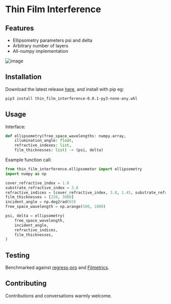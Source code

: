 # Thin Film Interference

## Features

* Ellipsometry parameters psi and delta
* Arbitrary number of layers
* All-numpy implementation

![image](./example_figures/psi_delta.png)

## Installation

Download the latest release [here](https://github.com/g-duff/thin_film_interference/releases/latest), and install with pip eg:

```sh
pip3 install thin_film_interference-0.0.1-py3-none-any.whl
```

## Usage

Interface:
```py
def ellipsometry(free_space_wavelengths: numpy.array,
    illumination_angle: float,
    refractive_indexes: list,
    film_thicknesses: list) -> (psi, delta)
```

Example function call:
```py
from thin_film_interference.ellipsometer import ellipsometry
import numpy as np

cover_refractive_index = 1.0
substrate_refractive_index = 3.8
refractive_indices = [cover_refractive_index, 3.8, 1.45, substrate_refractive_index]
film_thicknesses = [220, 3000]
incident_angle = np.deg2rad(65)
free_space_wavelength = np.arange(500, 1000)

psi, delta = ellipsometry(
    free_space_wavelength,
    incident_angle,
    refractive_indices,
    film_thicknesses,
)

```

## Testing

Benchmarked against [regress-pro](https://github.com/franko/regress-pro) and [Filmetrics](https://www.filmetrics.com/reflectance-calculator).

## Contributing

Contributions and conversations warmly welcome.